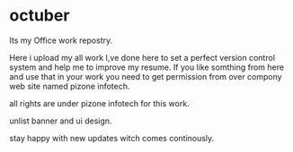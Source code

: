 # octuber
Its my Office work repostry.

Here i upload my all work I,ve done here to set a perfect version control system and help me to improve my resume.
If you like somthing from here and use that in your work you need to get permission from over compony web site named pizone infotech.

all rights are under pizone infotech for this work.

unlist banner and ui design.


stay happy with new updates witch comes continously.
